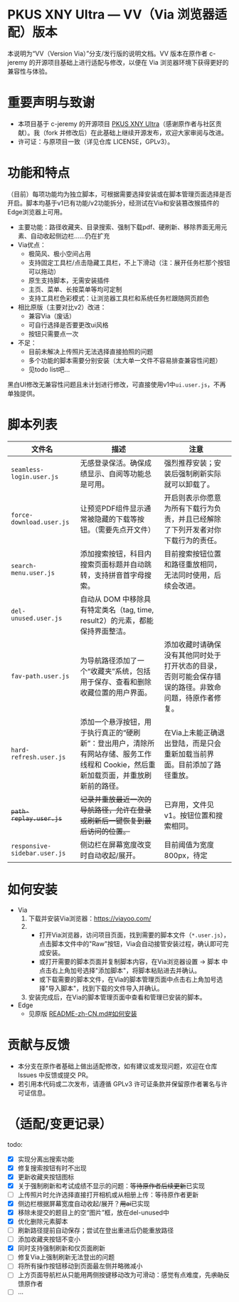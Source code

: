 # PKUS XNY Ultra — VV（Via 浏览器适配）版本

本说明为“VV（Version Via）”分支/发行版的说明文档。VV 版本在原作者 c-jeremy 的开源项目基础上进行适配与修改，以便在 Via 浏览器环境下获得更好的兼容性与体验。

# 重要声明与致谢
- 本项目基于 c-jeremy 的开源项目 [PKUS XNY Ultra](https://github.com/c-jeremy/pkus-xny-ultra)（感谢原作者与社区贡献）。我（fork 并修改后）在此基础上继续开源发布，欢迎大家审阅与改进。
- 许可证：与原项目一致（详见仓库 LICENSE，GPLv3）。

# 功能和特点
（目前）每项功能均为独立脚本，可根据需要选择安装或在脚本管理页面选择是否开启。脚本均基于v1已有功能/v2功能拆分，经测试在Via和安装篡改猴插件的Edge浏览器上可用。

- 主要功能：路径收藏夹、目录搜索、强制下载pdf、硬刷新、移除界面无用元素、自动收起侧边栏......仍在扩充
- Via优点：
  - 极简风、极小空间占用
  - 支持固定工具栏/点击隐藏工具栏，不上下滑动（注：展开任务栏那个按钮可以拖动）
  - 原生支持脚本，无需安装插件
  - 主页、菜单、长按菜单等均可定制
  - 支持工具栏色彩模式：让浏览器工具栏和系统任务栏跟随网页颜色
- 相比原版（主要对比v2）改进：
  - 兼容Via（废话）
  - 可自行选择是否要更改ui风格
  - 按钮只需要点一次
- 不足：
  - 目前未解决上传照片无法选择直接拍照的问题 
  - 多个功能的脚本需要分别安装（太大单一文件不容易排查兼容性问题）
  - 见todo list吧...


黑白UI修改无兼容性问题且未计划进行修改，可直接使用v1中`ui.user.js`，不再单独提供。

# 脚本列表

| 文件名                          | 描述                                                                     | 注意                                                 |
|------------------------------|------------------------------------------------------------------------|----------------------------------------------------|
| `seamless-login.user.js`     | 无感登录保活。确保成绩显示、自阅等功能总是可用。                                               | 强烈推荐安装；安装后强制刷新实际就可以卸载了。                            |
| `force-download.user.js`     | 让预览PDF组件显示通常被隐藏的下载等按钮。（需要先点开文件）                                        | 开启则表示你愿意为所有下载行为负责，并且已经解除了下列开发者对你下载行为的责任。           |
| `search-menu.user.js`        | 添加搜索按钮，科目内搜索页面标题并自动跳转，支持拼音首字母搜索。                                       | 目前搜索按钮位置和路径重放相同，无法同时使用，后续会改进。                      |
| `del-unused.user.js`         | 自动从 DOM 中移除具有特定类名（tag, time, result2）的元素，都能保持界面整洁。                     |                                                    |
| `fav-path.user.js`           | 为导航路径添加了一个“收藏夹”系统，包括用于保存、查看和删除收藏位置的用户界面。                               | 添加收藏时请确保没有其他同时处于打开状态的目录，否则可能会保存错误的路径。非致命问题，待原作者修复。 |
| `hard-refresh.user.js`       | 添加一个悬浮按钮，用于执行真正的“硬刷新”：登出用户，清除所有网站存储、服务工作线程和 Cookie，然后重新加载页面，并重放刷新前的路径。 | 在Via上未能正确退出登陆，而是只会重新加载当前界面。目前添加了路径重放。              |
| ~~`path-replay.user.js`~~    | ~~记录并重放最近一次的导航路径，允许在登录或刷新后一键恢复到最后访问的位置。~~                              | 已弃用，文件见v1。按钮位置和搜索相同。                               |
| `responsive-sidebar.user.js` | 侧边栏在屏幕宽度改变时自动收起/展开。                                                    | 目前阈值为宽度800px，待定                                    |

# 如何安装
- Via
  1. 下载并安装Via浏览器：https://viayoo.com/
  2. - 打开Via浏览器，访问项目页面，找到需要的脚本文件（`*.user.js`），点击脚本文件中的"Raw"按钮，Via会自动接管安装过程，确认即可完成安装。
     - 或打开需要的脚本页面并复制脚本内容，在Via浏览器设置 -> 脚本 中点击右上角加号选择"添加脚本"，将脚本粘贴进去并确认。
     - 或下载需要的脚本文件，在Via的脚本管理页面中点击右上角加号选择"导入脚本"，找到下载的文件导入并确认。
  3. 安装完成后，在Via的脚本管理页面中查看和管理已安装的脚本。
- Edge
  - 见原版 [README-zh-CN.md#如何安装](/README-zh-CN.md#如何安装)  

# 贡献与反馈
- 本分支在原作者基础上做出适配修改，如有建议或发现问题，欢迎在仓库 Issues 中反馈或提交 PR。
- 若引用本代码或二次发布，请遵循 GPLv3 许可证条款并保留原作者署名与许可证信息。

# （适配/变更记录）
todo:
- [x] 实现分离出搜索功能
- [x] 修复搜索按钮有时不出现
- [x] 更新收藏夹按钮图标
- [x] 关于强制刷新和考试成绩不显示的问题：~~等待原作者后续更新~~已实现
- [ ] 上传照片时允许选择直接打开相机或从相册上传：等待原作者更新
- [x] 侧边栏根据屏幕宽度自动收起/展开？~~用ai~~已实现
- [x] 移除未提交的题目上的空“图片”框，放在del-unused中
- [x] 优化删除元素脚本
- [ ] 刷新路径提前自动保存；尝试在登出重进后仍能重放路径
- [ ] 添加收藏夹按钮不变小
- [x] 同时支持强制刷新和仅页面刷新
- [ ] 修复Via上强制刷新无法登出的问题
- [ ] 将所有操作按钮移动到页面最左侧并略微减小
- [ ] 上方页面导航栏从只能用两侧按键移动改为可滑动：感觉有点难度，先~~求助~~反馈原作者
- [ ] ...

